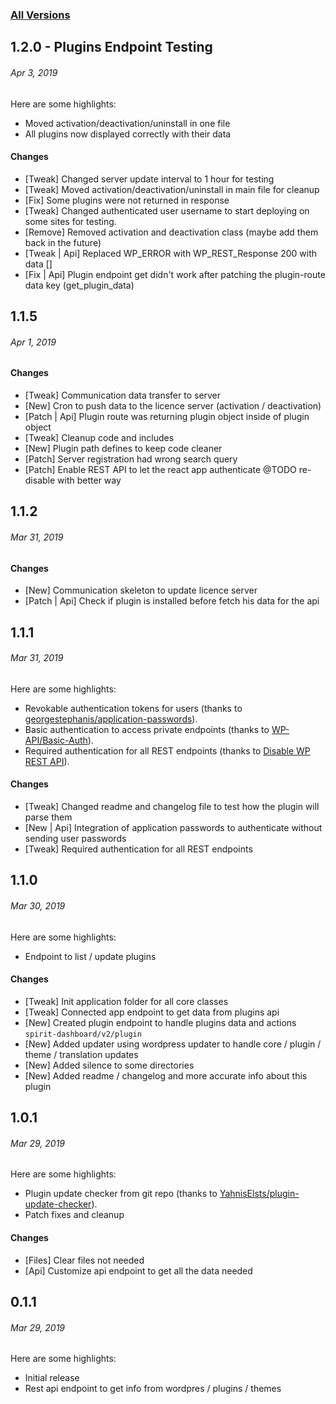 ### [All Versions](https://github.com/vpsnak/spirit-dashboard-plugin/releases)

## 1.2.0 - Plugins Endpoint Testing
###### *Apr 3, 2019*

Here are some highlights:
- Moved activation/deactivation/uninstall in one file
- All plugins now displayed correctly with their data


#### Changes
- [Tweak] Changed server update interval to 1 hour for testing
- [Tweak] Moved activation/deactivation/uninstall in main file for cleanup
- [Fix] Some plugins were not returned in response
- [Tweak] Changed authenticated user username to start deploying on some sites for testing.
- [Remove] Removed activation and deactivation class (maybe add them back in the future)
- [Tweak | Api] Replaced WP_ERROR with WP_REST_Response 200 with data []
- [Fix | Api] Plugin endpoint get didn't work after patching the plugin-route data key (get_plugin_data)

## 1.1.5
###### *Apr 1, 2019*

#### Changes
- [Tweak] Communication data transfer to server
- [New] Cron to push data to the licence server (activation / deactivation)
- [Patch | Api] Plugin route was returning plugin object inside of plugin object
- [Tweak] Cleanup code and includes
- [New] Plugin path defines to keep code cleaner
- [Patch] Server registration had wrong search query
- [Patch] Enable REST API to let the react app authenticate @TODO re-disable with better way

## 1.1.2
###### *Mar 31, 2019*

#### Changes
- [New] Communication skeleton to update licence server
- [Patch | Api] Check if plugin is installed before fetch his data for the api

## 1.1.1
###### *Mar 31, 2019*

Here are some highlights:
- Revokable authentication tokens for users (thanks to [georgestephanis/application-passwords](https://github.com/georgestephanis/application-passwords)).
- Basic authentication to access private endpoints (thanks to [WP-API/Basic-Auth](https://github.com/WP-API/Basic-Auth)).
- Required authentication for all REST endpoints (thanks to [Disable WP REST API](https://wordpress.org/plugins/disable-wp-rest-api/)).

#### Changes
- [Tweak] Changed readme and changelog file to test how the plugin will parse them
- [New | Api] Integration of application passwords to authenticate without sending user passwords
- [Tweak] Required authentication for all REST endpoints

## 1.1.0
###### *Mar 30, 2019*

Here are some highlights:
- Endpoint to list / update plugins

#### Changes
- [Tweak] Init application folder for all core classes
- [Tweak] Connected app endpoint to get data from plugins api
- [New] Created plugin endpoint to handle plugins data and actions `spirit-dashboard/v2/plugin`
- [New] Added updater using wordpress updater to handle core / plugin / theme / translation updates
- [New] Added silence to some directories
- [New] Added readme / changelog and more accurate info about this plugin

## 1.0.1
###### *Mar 29, 2019*

Here are some highlights:
- Plugin update checker from git repo (thanks to [YahnisElsts/plugin-update-checker](https://github.com/YahnisElsts/plugin-update-checker)).
- Patch fixes and cleanup

#### Changes

- [Files] Clear files not needed
- [Api] Customize api endpoint to get all the data needed

## 0.1.1
###### *Mar 29, 2019*

Here are some highlights:
- Initial release
- Rest api endpoint to get info from wordpres / plugins / themes